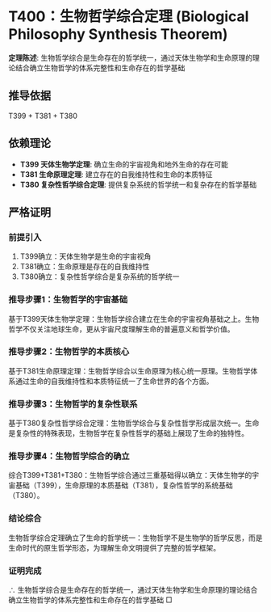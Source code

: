 # T400：生物哲学综合定理 (Biological Philosophy Synthesis Theorem)

**定理陈述**: 生物哲学综合是生命存在的哲学统一，通过天体生物学和生命原理的理论结合确立生物哲学的体系完整性和生命存在的哲学基础

## 推导依据
T399 + T381 + T380

## 依赖理论
- **T399 天体生物学定理**: 确立生命的宇宙视角和地外生命的存在可能
- **T381 生命原理定理**: 建立存在的自我维持性和生命的本质特征
- **T380 复杂性哲学综合定理**: 提供复杂系统的哲学统一和复杂存在的哲学基础

## 严格证明

### 前提引入
1. T399确立：天体生物学是生命的宇宙视角
2. T381确立：生命原理是存在的自我维持性
3. T380确立：复杂性哲学综合是复杂系统的哲学统一

### 推导步骤1：生物哲学的宇宙基础
基于T399天体生物学定理：生物哲学综合建立在生命的宇宙视角基础之上。生物哲学不仅关注地球生命，更从宇宙尺度理解生命的普遍意义和哲学价值。

### 推导步骤2：生物哲学的本质核心
基于T381生命原理定理：生物哲学综合以生命原理为核心统一原理。生物哲学体系通过生命的自我维持性和本质特征统一了生命世界的各个方面。

### 推导步骤3：生物哲学的复杂性联系
基于T380复杂性哲学综合定理：生物哲学综合与复杂性哲学形成层次统一。生命是复杂性的特殊表现，生物哲学在复杂性哲学的基础上展现了生命的独特性。

### 推导步骤4：生物哲学综合的确立
综合T399+T381+T380：生物哲学综合通过三重基础得以确立：天体生物学的宇宙基础（T399），生命原理的本质基础（T381），复杂性哲学的系统基础（T380）。

### 结论综合
生物哲学综合定理确立了生命的哲学统一：生物哲学不是生物学的哲学反思，而是生命时代的原生哲学形态，为理解生命文明提供了完整的哲学框架。

### 证明完成
∴ 生物哲学综合是生命存在的哲学统一，通过天体生物学和生命原理的理论结合确立生物哲学的体系完整性和生命存在的哲学基础 □